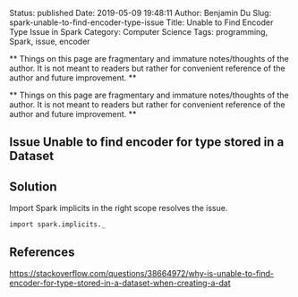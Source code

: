 Status: published
Date: 2019-05-09 19:48:11
Author: Benjamin Du
Slug: spark-unable-to-find-encoder-type-issue
Title: Unable to Find Encoder Type Issue in Spark
Category: Computer Science
Tags: programming, Spark, issue, encoder

**
Things on this page are fragmentary and immature notes/thoughts of the author.
It is not meant to readers but rather for convenient reference of the author and future improvement.
**


**
Things on this page are fragmentary and immature notes/thoughts of the author.
It is not meant to readers but rather for convenient reference of the author and future improvement.
**

## Issue Unable to find encoder for type stored in a Dataset

## Solution 

Import Spark implicits in the right scope resolves the issue.

    import spark.implicits._


## References 

https://stackoverflow.com/questions/38664972/why-is-unable-to-find-encoder-for-type-stored-in-a-dataset-when-creating-a-dat
